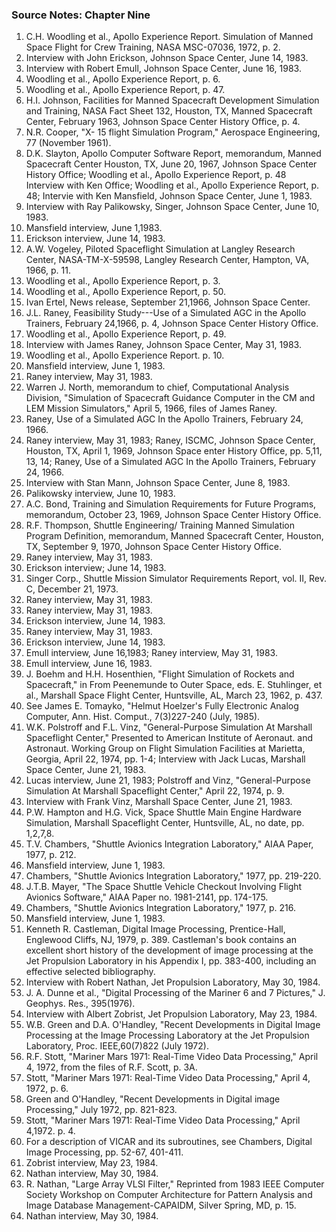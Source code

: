 ### Source Notes: Chapter Nine

1.  C.H. Woodling et al., Apollo Experience Report. Simulation of Manned Space Flight for Crew Training, NASA MSC-07036, 1972, p. 2.
2.  Interview with John Erickson, Johnson Space Center, June 14, 1983.
3.  Interview with Robert Emull, Johnson Space Center, June 16, 1983.
4.  Woodling et al., Apollo Experience Report, p. 6.
5.  Woodling et al., Apollo Experience Report, p. 47.
6.  H.I. Johnson, Facilities for Manned Spacecraft Development Simulation and Training, NASA Fact Sheet 132, Houston, TX, Manned Spacecraft Center, February 1963, Johnson Space Center History Office, p. 4.
7.  N.R. Cooper, "X- 15 flight Simulation Program," Aerospace Engineering, 77 (November 1961).
8.  D.K. Slayton, Apollo Computer Software Report, memorandum, Manned Spacecraft Center Houston, TX, June 20, 1967, Johnson Space Center History Office; Woodling et al., Apollo Experience Report, p. 48 Interview with Ken Office; Woodling et al., Apollo Experience Report, p. 48; Intervie with Ken Mansfield, Johnson Space Center, June 1, 1983.
9.  Interview with Ray Palikowsky, Singer, Johnson Space Center, June 10, 1983.
10. Mansfield interview, June 1,1983.
11. Erickson interview, June 14, 1983.
12. A.W. Vogeley, Piloted Spaceflight Simulation at Langley Research Center, NASA-TM-X-59598, Langley Research Center, Hampton, VA, 1966, p. 11.
13. Woodling et al., Apollo Experience Report, p. 3.
14. Woodling et al., Apollo Experience Report, p. 50.
15. Ivan Ertel, News release, September 21,1966, Johnson Space Center.
16. J.L. Raney, Feasibility Study---Use of a Simulated AGC in the Apollo Trainers, February 24,1966, p. 4, Johnson Space Center History Office.
17. Woodling et al., Apollo Experience Report, p. 49.
18. Interview with James Raney, Johnson Space Center, May 31, 1983.
19. Woodling et al., Apollo Experience Report. p. 10.
20. Mansfield interview, June 1, 1983.
21. Raney interview, May 31, 1983.
22. Warren J. North, memorandum to chief, Computational Analysis Division, "Simulation of Spacecraft Guidance Computer in the CM and LEM Mission Simulators," April 5, 1966, files of James Raney.
23. Raney, Use of a Simulated AGC In the Apollo Trainers, February 24, 1966.
24. Raney interview, May 31, 1983; Raney, ISCMC, Johnson Space Center, Houston, TX, April 1, 1969, Johnson Space enter History Office, pp. 5,11, 13, 14; Raney, Use of a Simulated AGC In the Apollo Trainers, February 24, 1966.
25. Interview with Stan Mann, Johnson Space Center, June 8, 1983.
26. Palikowsky interview, June 10, 1983.
27. A.C. Bond, Training and Simulation Requirements for Future Programs, memorandum, October 23, 1969, Johnson Space Center History Office.
28. R.F. Thompson, Shuttle Engineering/ Training Manned Simulation Program Definition, memorandum, Manned Spacecraft Center, Houston, TX, September 9, 1970, Johnson Space Center History Office.
29. Raney interview, May 31, 1983.
30. Erickson interview; June 14, 1983.
31. Singer Corp., Shuttle Mission Simulator Requirements Report, vol. II, Rev. C, December 21, 1973.
32. Raney interview, May 31, 1983.
33. Raney interview, May 31, 1983.
34. Erickson interview, June 14, 1983.
35. Raney interview, May 31, 1983.
36. Erickson interview, June 14, 1983.
37. Emull interview, June 16,1983; Raney interview, May 31, 1983.
38. Emull interview, June 16, 1983.
39. J. Boehm and H.H. Hosenthien, "Flight Simulation of Rockets and Spacecraft," in From Peenemunde to Outer Space, eds. E. Stuhlinger, et al., Marshall Space Flight Center, Huntsville, AL, March 23, 1962, p. 437.
40. See James E. Tomayko, "Helmut Hoelzer's Fully Electronic Analog Computer, Ann. Hist. Comput., 7(3)227-240 (July, 1985).
41. W.K. Polstroff and F.L. Vinz, "General-Purpose Simulation At Marshall Spaceflight Center," Presented to American Institute of Aeronaut. and Astronaut. Working Group on Flight Simulation Facilities at Marietta, Georgia, April 22, 1974, pp. 1-4; Interview with Jack Lucas, Marshall Space Center, June 21, 1983.
42. Lucas interview, June 21, 1983; Polstroff and Vinz, "General-Purpose Simulation At Marshall Spaceflight Center," April 22, 1974, p. 9.
43. Interview with Frank Vinz, Marshall Space Center, June 21, 1983.
44. P.W. Hampton and H.G. Vick, Space Shuttle Main Engine Hardware Simulation, Marshall Spaceflight Center, Huntsville, AL, no date, pp. 1,2,7,8.
45. T.V. Chambers, "Shuttle Avionics Integration Laboratory," AIAA Paper, 1977, p. 212.
46. Mansfield interview, June 1, 1983.
47. Chambers, "Shuttle Avionics Integration Laboratory," 1977, pp. 219-220.
48. J.T.B. Mayer, "The Space Shuttle Vehicle Checkout Involving Flight Avionics Software," AIAA Paper no. 1981-2141, pp. 174-175.
49. Chambers, "Shuttle Avionics Integration Laboratory," 1977, p. 216.
50. Mansfield interview, June 1, 1983.
51. Kenneth R. Castleman, Digital Image Processing, Prentice-Hall, Englewood Cliffs, NJ, 1979, p. 389. Castleman's book contains an excellent short history of the development of image processing at the Jet Propulsion Laboratory in his Appendix I, pp. 383-400, including an effective selected bibliography.
52. Interview with Robert Nathan, Jet Propulsion Laboratory, May 30, 1984.
53. J. A. Dunne et al., "Digital Processing of the Mariner 6 and 7 Pictures," J. Geophys. Res., 395(1976).
54. Interview with Albert Zobrist, Jet Propulsion Laboratory, May 23, 1984.
55. W.B. Green and D.A. O'Handley, "Recent Developments in Digital Image Processing at the Image Processing Laboratory at the Jet Propulsion Laboratory, Proc. IEEE,60(7)822 (July 1972).
56. R.F. Stott, "Mariner Mars 1971: Real-Time Video Data Processing," April 4, 1972, from the files of R.F. Scott, p. 3A.
57. Stott, "Mariner Mars 1971: Real-Time Video Data Processing," April 4, 1972, p. 6.
58. Green and O'Handley, "Recent Developments in Digital image Processing," July 1972, pp. 821-823.
59. Stott, "Mariner Mars 1971: Real-Time Video Data Processing," April 4,1972. p. 4.
60. For a description of VICAR and its subroutines, see Chambers, Digital Image Processing, pp. 52-67, 401-411.
61. Zobrist interview, May 23, 1984.
62. Nathan interview, May 30, 1984.
63. R. Nathan, "Large Array VLSI Filter," Reprinted from 1983 IEEE Computer Society Workshop on Computer Architecture for Pattern Analysis and Image Database Management-CAPAIDM, Silver Spring, MD, p. 15.
64. Nathan interview, May 30, 1984.
